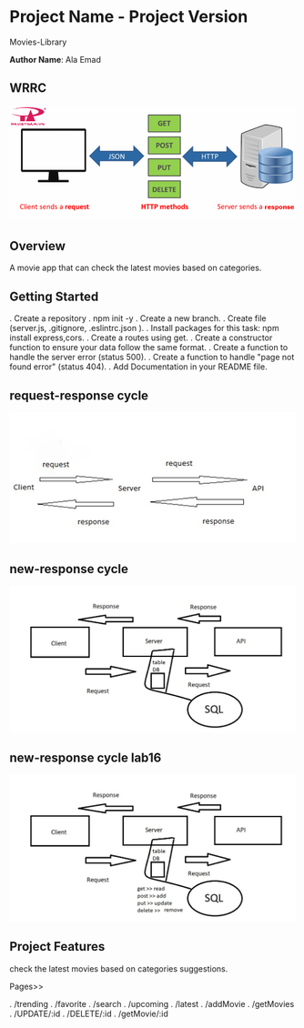 # Project Name - Project Version

Movies-Library

**Author Name**: Ala Emad

## WRRC

![WRRC](./img/wrrc.png)

## Overview

A movie app that can check the latest movies based on categories.

## Getting Started

. Create a repository
. npm init -y
. Create a new branch.
. Create file (server.js, .gitignore, .eslintrc.json ).
. Install packages for this task: npm install express,cors.
. Create a routes using get.
. Create a constructor function to ensure your data follow the same format.
. Create a function to handle the server error (status 500).
. Create a function to handle "page not found error" (status 404).
. Add Documentation in your README file.

## request-response cycle

![API](./img/api.jpg)

## new-response cycle

![DB](./img/NEWcycle.jpg)

## new-response cycle lab16

![put-delete](./img/NEWcyclelab16.jpg)

## Project Features

check the latest movies based on categories suggestions.

Pages>>

. /trending
. /favorite
. /search
. /upcoming
. /latest
. /addMovie
. /getMovies
. /UPDATE/:id
. /DELETE/:id
. /getMovie/:id
